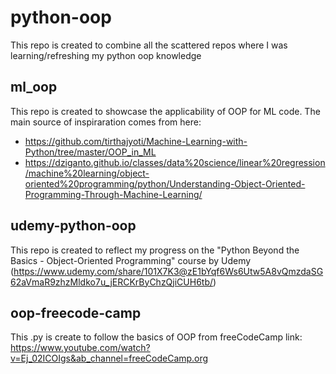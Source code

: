 # python-oop
This repo is created to combine all the scattered repos where I was learning/refreshing my python oop knowledge

## ml_oop
This repo is created to showcase the applicability of OOP for ML code.
The main source of inspiraration comes from here:
 - https://github.com/tirthajyoti/Machine-Learning-with-Python/tree/master/OOP_in_ML
 - https://dziganto.github.io/classes/data%20science/linear%20regression/machine%20learning/object-oriented%20programming/python/Understanding-Object-Oriented-Programming-Through-Machine-Learning/

## udemy-python-oop
This repo is created to reflect my progress on the "Python Beyond the Basics - Object-Oriented Programming" course by Udemy (https://www.udemy.com/share/101X7K3@zE1bYqf6Ws6Utw5A8vQmzdaSG62aVmaR9zhzMldko7u_jERCKrByChzQjiCUH6tb/)


## oop-freecode-camp
This .py is create to follow the basics of OOP from freeCodeCamp
link: https://www.youtube.com/watch?v=Ej_02ICOIgs&ab_channel=freeCodeCamp.org
